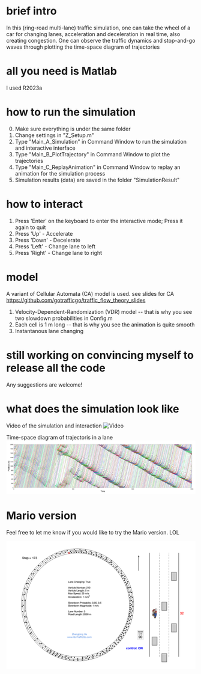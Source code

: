 # brief intro
In this (ring-road multi-lane) traffic simulation, one can take the wheel of a car for changing lanes, acceleration and deceleration in real time, also creating congestion. One can observe the traffic dynamics and stop-and-go waves through plotting the time-space diagram of trajectories

# all you need is Matlab
I used R2023a

# how to run the simulation
  0. Make sure everything is under the same folder
  1. Change settings in "Z_Setup.m"
  2. Type "Main_A_Simulation" in Command Window to run the simulation and interactive interface
  3. Type "Main_B_PlotTrajectory" in Command Window to plot the trajectories
  4. Type "Main_C_ReplayAnimation" in Command Window to replay an animation for the simulation process
  5. Simulation results (data) are saved in the folder "SimulationResult"

# how to interact
  1. Press 'Enter' on the keyboard to enter the interactive mode; Press it again to quit
  2. Press 'Up' - Accelerate
  3. Press 'Down' - Decelerate
  4. Press 'Left' - Change lane to left
  5. Press 'Right' - Change lane to right

# model
A variant of Cellular Automata (CA) model is used. see slides for CA https://github.com/gotrafficgo/traffic_flow_theory_slides
  1. Velocity-Dependent-Randomization (VDR) model -- that is why you see two slowdown probabilities in Config.m
  2. Each cell is 1 m long -- that is why you see the animation is quite smooth
  3. Instantanous lane changing

# still working on convincing myself to release all the code
Any suggestions are welcome!

# what does the simulation look like
Video of the simulation and interaction
![Video](demo/video_simulation.gif)

Time-space diagram of trajectoris in a lane
![Diagram](demo/time_space_diagram_of_trajectories_in_one_lane.png)

# Mario version
Feel free to let me know if you would like to try the Mario version. LOL

![Diagram](demo/mario.png)

